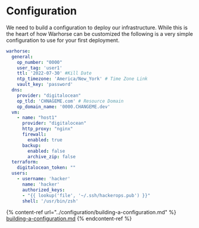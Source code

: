 # Configuration

We need to build a configuration to deploy our infrastructure. While this is the heart of how Warhorse can be customized the following is a very simple configuration to use for your first deployment.

```yaml
warhorse:
  general:
    op_number: "0000"
    user_tag: 'user1'
    ttl: '2022-07-30' #Kill Date
    ntp_timezone: 'America/New_York' # Time Zone Link
    vault_key: 'password'
  dns:
    provider: "digitalocean"
    op_tld: 'CHNAGEME.com' # Resource Domain
    op_domain_name: '0000.CHANGEME.dev'
  vm:
    - name: "host1"
      provider: "digitalocean"
      http_proxy: "nginx"
      firewall: 
        enabled: true
      backup: 
        enabled: false
        archive_zip: false
  terraform:
    digitalocean_token: ""
  users:
    - username: 'hacker'
      name: 'hacker'
      authorized_keys:
      - "{{ lookup('file', '~/.ssh/hackerops.pub') }}"
      shell: '/usr/bin/zsh'
```

{% content-ref url="../configuration/building-a-configuration.md" %}
[building-a-configuration.md](../configuration/building-a-configuration.md)
{% endcontent-ref %}
